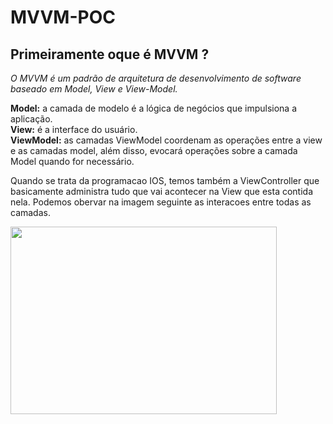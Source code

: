 # MVVM-POC
## Primeiramente oque é MVVM ?  
*O MVVM é um padrão de arquitetura de desenvolvimento de software baseado em Model, View e View-Model.*  
  
**Model:** a camada de modelo é a lógica de negócios que impulsiona a aplicação.  
**View:** é a interface do usuário.  
**ViewModel:** as camadas ViewModel coordenam as operações entre a view e as camadas model, além disso, 
evocará operações sobre a camada Model quando for necessário.  
  
 
Quando se trata da programacao IOS, temos também a ViewController que basicamente administra tudo que vai acontecer na View que esta contida nela. Podemos obervar na imagem seguinte as interacoes entre todas as camadas.  
  
<img src="https://i.ytimg.com/vi/nWSHWWV8Nas/maxresdefault.jpg" width="426" height="300" />
